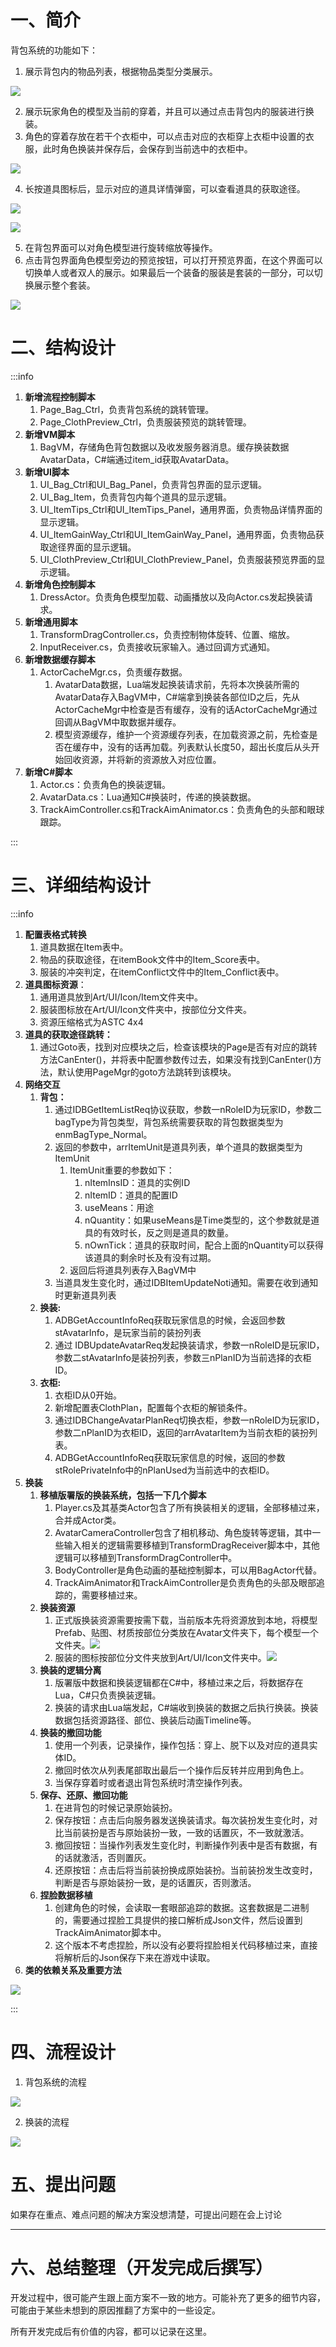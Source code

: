# 一、简介
背包系统的功能如下：

1. 展示背包内的物品列表，根据物品类型分类展示。

![](https://cdn.nlark.com/yuque/0/2024/png/38390214/1720779019407-c22701d8-a2dd-46bc-8baf-04bfcf5c0ca3.png?x-oss-process=image%2Fformat%2Cwebp%2Fresize%2Cw_1125%2Climit_0)

2. 展示玩家角色的模型及当前的穿着，并且可以通过点击背包内的服装进行换装。
3. 角色的穿着存放在若干个衣柜中，可以点击对应的衣柜穿上衣柜中设置的衣服，此时角色换装并保存后，会保存到当前选中的衣柜中。

![](https://cdn.nlark.com/yuque/0/2024/png/38390214/1720777624060-f32ecca0-eb5b-49c3-bf42-e2d1ce470e45.png?x-oss-process=image%2Fformat%2Cwebp)

4. 长按道具图标后，显示对应的道具详情弹窗，可以查看道具的获取途径。

![](https://cdn.nlark.com/yuque/0/2024/png/38390214/1720781619271-ad9ab05a-e44b-4ef5-9166-97071b869848.png?x-oss-process=image%2Fformat%2Cwebp)

![](https://cdn.nlark.com/yuque/0/2024/png/38390214/1720781874124-afe8af13-3ed4-49a4-a1dc-e4ac80a4980f.png?x-oss-process=image%2Fformat%2Cwebp%2Fresize%2Cw_579%2Climit_0)

5. 在背包界面可以对角色模型进行旋转缩放等操作。
6. 点击背包界面角色模型旁边的预览按钮，可以打开预览界面，在这个界面可以切换单人或者双人的展示。如果最后一个装备的服装是套装的一部分，可以切换展示整个套装。

![](https://cdn.nlark.com/yuque/0/2024/png/38390214/1722940299977-6dba3cde-8a20-4c09-88d4-2b7142fe2a70.png?x-oss-process=image%2Fformat%2Cwebp%2Fresize%2Cw_1125%2Climit_0)



# 二、结构设计
:::info
1. **新增流程控制脚本**
    1. Page_Bag_Ctrl，负责背包系统的跳转管理。
    2. Page_ClothPreview_Ctrl，负责服装预览的跳转管理。
2. **新增VM脚本**
    1. BagVM，存储角色背包数据以及收发服务器消息。缓存换装数据AvatarData，C#端通过item_id获取AvatarData。
3. **新增UI脚本**
    1. UI_Bag_Ctrl和UI_Bag_Panel，负责背包界面的显示逻辑。
    2. UI_Bag_Item，负责背包内每个道具的显示逻辑。
    3. UI_ItemTips_Ctrl和UI_ItemTips_Panel，通用界面，负责物品详情界面的显示逻辑。
    4. UI_ItemGainWay_Ctrl和UI_ItemGainWay_Panel，通用界面，负责物品获取途径界面的显示逻辑。
    5. UI_ClothPreview_Ctrl和UI_ClothPreview_Panel，负责服装预览界面的显示逻辑。
4. **新增角色控制脚本**
    1. DressActor。负责角色模型加载、动画播放以及向Actor.cs发起换装请求。
5. **新增通用脚本**
    1. TransformDragController.cs，负责控制物体旋转、位置、缩放。
    2. InputReceiver.cs，负责接收玩家输入。通过回调方式通知。
6. **新增数据缓存脚本**
    1. ActorCacheMgr.cs，负责缓存数据。
        1. AvatarData数据，Lua端发起换装请求前，先将本次换装所需的AvatarData存入BagVM中，C#端拿到换装各部位ID之后，先从ActorCacheMgr中检查是否有缓存，没有的话ActorCacheMgr通过回调从BagVM中取数据并缓存。
        2. 模型资源缓存，维护一个资源缓存列表，在加载资源之前，先检查是否在缓存中，没有的话再加载。列表默认长度50，超出长度后从头开始回收资源，并将新的资源放入对应位置。
7. **新增C#脚本**
    1. Actor.cs：负责角色的换装逻辑。
    2. AvatarData.cs：Lua通知C#换装时，传递的换装数据。
    3. TrackAimController.cs和TrackAimAnimator.cs：负责角色的头部和眼球跟踪。

:::





# 三、详细结构设计
:::info
1. **配置表格式转换**
    1. 道具数据在Item表中。
    2. 物品的获取途径，在itemBook文件中的Item_Score表中。
    3. 服装的冲突判定，在itemConflict文件中的Item_Conflict表中。
2. **道具图标资源**：
    1. 通用道具放到Art/UI/Icon/Item文件夹中。
    2. 服装图标放在Art/UI/Icon文件夹中，按部位分文件夹。
    3. 资源压缩格式为ASTC 4x4
3. **道具的获取途径跳转：**
    1. 通过Goto表，找到对应模块之后，检查该模块的Page是否有对应的跳转方法CanEnter()，并将表中配置参数传过去，如果没有找到CanEnter()方法，默认使用PageMgr的goto方法跳转到该模块。
4. **网络交互**
    1. **背包：**
        1. 通过IDBGetItemListReq协议获取，参数一nRoleID为玩家ID，参数二bagType为背包类型，背包系统需要获取的背包数据类型为enmBagType_Normal。
        2. 返回的参数中，arrItemUnit是道具列表，单个道具的数据类型为ItemUnit
            1. ItemUnit重要的参数如下：
                1. nItemInsID：道具的实例ID
                2. nItemID：道具的配置ID
                3. useMeans：用途
                4. nQuantity：如果useMeans是Time类型的，这个参数就是道具的有效时长，反之则是道具的数量。
                5. nOwnTick：道具的获取时间，配合上面的nQuantity可以获得该道具的剩余时长及有没有过期。
            2. 返回后将道具列表存入BagVM中
        3. 当道具发生变化时，通过IDBItemUpdateNoti通知。需要在收到通知时更新道具列表
    2. **换装:**
        1. ADBGetAccountInfoReq获取玩家信息的时候，会返回参数stAvatarInfo，是玩家当前的装扮列表
        2. 通过 IDBUpdateAvatarReq发起换装请求，参数一nRoleID是玩家ID，参数二stAvatarInfo是装扮列表，参数三nPlanID为当前选择的衣柜ID。
    3. **衣柜:**
        1. 衣柜ID从0开始。
        2. 新增配置表ClothPlan，配置每个衣柜的解锁条件。
        3. 通过IDBChangeAvatarPlanReq切换衣柜，参数一nRoleID为玩家ID，参数二nPlanID为衣柜ID，返回的arrAvatarItem为当前衣柜的装扮列表。
        4. ADBGetAccountInfoReq获取玩家信息的时候，返回的参数stRolePrivateInfo中的nPlanUsed为当前选中的衣柜ID。
5. **换装**
    1. **移植版署版的换装系统，包括一下几个脚本**
        1. Player.cs及其基类Actor包含了所有换装相关的逻辑，全部移植过来，合并成Actor类。
        2. AvatarCameraController包含了相机移动、角色旋转等逻辑，其中一些输入相关的逻辑需要移植到TransformDragReceiver脚本中，其他逻辑可以移植到TransformDragController中。
        3. BodyController是角色动画的基础控制脚本，可以用BagActor代替。
        4. TrackAimAnimator和TrackAimController是负责角色的头部及眼部追踪的，需要移植过来。
    2. **换装资源**
        1. 正式版换装资源需要按需下载，当前版本先将资源放到本地，将模型Prefab、贴图、材质按部位分类放在Avatar文件夹下，每个模型一个文件夹。![](https://cdn.nlark.com/yuque/0/2024/png/35004992/1724379660829-8c310c32-c932-4366-8350-7bc39f4e2308.png)
        2. 服装的图标按部位分文件夹放到Art/UI/Icon文件夹中。![](https://cdn.nlark.com/yuque/0/2024/png/35004992/1724379874519-2b385609-b9a6-465b-946d-bafdff9ca7da.png)
    3. **换装的逻辑分离**
        1. 版署版中数据和换装逻辑都在C#中，移植过来之后，将数据存在Lua，C#只负责换装逻辑。
        2. 换装的请求由Lua端发起，C#端收到换装的数据之后执行换装。换装数据包括资源路径、部位、换装后动画Timeline等。
    4. **换装的撤回功能**
        1. 使用一个列表，记录操作，操作包括：穿上、脱下以及对应的道具实体ID。
        2. 撤回时依次从列表尾部取出最后一个操作后反转并应用到角色上。
        3. 当保存穿着时或者退出背包系统时清空操作列表。
    5. **保存、还原、撤回功能**
        1. 在进背包的时候记录原始装扮。
        2. 保存按钮：点击后向服务器发送换装请求。每次装扮发生变化时，对比当前装扮是否与原始装扮一致，一致的话置灰，不一致就激活。
        3. 撤回按钮：当操作列表发生变化时，判断操作列表中是否有数据，有的话就激活，否则置灰。
        4. 还原按钮：点击后将当前装扮换成原始装扮。当前装扮发生改变时，判断是否与原始装扮一致，是的话置灰，否则激活。
    6. **捏脸数据移植**
        1. 创建角色的时候，会读取一套眼部追踪的数据。这套数据是二进制的，需要通过捏脸工具提供的接口解析成Json文件，然后设置到TrackAimAnimator脚本中。
        2. 这个版本不考虑捏脸，所以没有必要将捏脸相关代码移植过来，直接将解析后的Json保存下来在游戏中读取。
6. **类的依赖关系及重要方法**

![](https://cdn.nlark.com/yuque/0/2024/png/35004992/1724398109408-5d530d5b-09cb-47d9-9e20-fb9d03e7427b.png)

:::



# 四、流程设计
1. 背包系统的流程

![](https://cdn.nlark.com/yuque/0/2024/png/35004992/1724138916935-c6d93fef-6fd5-4901-ac64-3faeba74d53c.png)

2. 换装的流程

![](https://cdn.nlark.com/yuque/0/2024/png/35004992/1724328964642-07e7ffac-4063-41bd-a9ba-90e9efce862e.png)



# 五、提出问题
如果存在重点、难点问题的解决方案没想清楚，可提出问题在会上讨论



---

# 六、总结整理（开发完成后撰写）
开发过程中，很可能产生跟上面方案不一致的地方。可能补充了更多的细节内容，可能由于某些未想到的原因推翻了方案中的一些设定。

所有开发完成后有价值的内容，都可以记录在这里。

